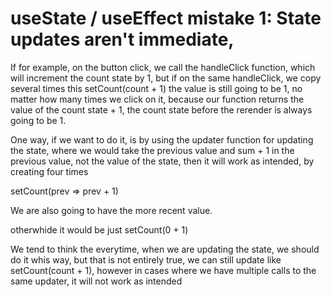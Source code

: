 # useState / useEffect mistake 1: State updates aren't immediate,

If for example, on the button click, we call the handleClick function, which will increment the count state by 1, but if
on the same handleClick, we copy several times this setCount(count + 1) the value is still going to be 1, no matter how
many times we click on it, because our function returns the value of the count state + 1, the count state before the rerender
is always going to be 1.

One way, if we want to do it, is by using the updater function for updating the state, where we would take the previous value
and sum + 1 in the previous value, not the value of the state, then it will work as intended, by creating four times

setCount(prev => prev + 1)

We are also going to have the more recent value.

otherwhide it would be just setCount(0 + 1)

We tend to think the everytime, when we are updating the state, we should do it whis way, but that is not entirely true,
we can still update like setCount(count + 1), however in cases where we have multiple calls to the same updater, it will not
work as intended